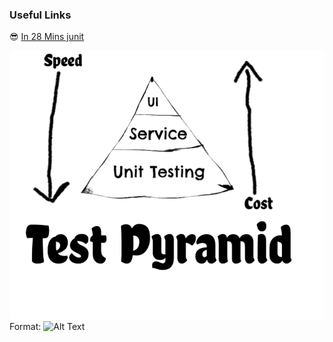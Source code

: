 ### Useful Links
:sunglasses: [In 28 Mins junit](https://github.com/in28minutes/spring-unit-testing-with-junit-and-mockito)
   
   
![Test Pyramid](images/TestPyramid.png)
Format: ![Alt Text](url)
